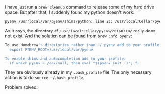 I have just run a `brew cleanup` command to release some of my hard drive space. But after that, I suddenly found my python doesn't work:

```bash
pyenv /usr/local/var/pyenv/shims/python: line 21: /usr/local/Cellar/pyenv/20160310/libexec/pyenv: No such file or directory
```

As it says, the directory of `/usr/local/Cellar/pyenv/20160310/` really does not exist. And the solution can be found from `brew info pyenv`: 

```bash
To use Homebrew's directories rather than ~/.pyenv add to your profile:
  export PYENV_ROOT=/usr/local/var/pyenv

To enable shims and autocompletion add to your profile:
  if which pyenv > /dev/null; then eval "$(pyenv init -)"; fi
```

They are obviously already in my `.bash_profile` file. The only necessary action is to do `source ~/.bash_profile`. 

Problem solved.